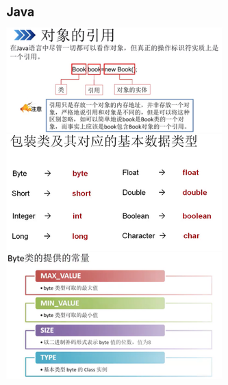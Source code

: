 # Java
![对象的引用](https://github.com/zyz136/Java/blob/master/1.png)
![包装类](https://github.com/zyz136/Java/blob/master/2.png)
![Byte类常量](https://github.com/zyz136/Java/blob/master/3.png)
